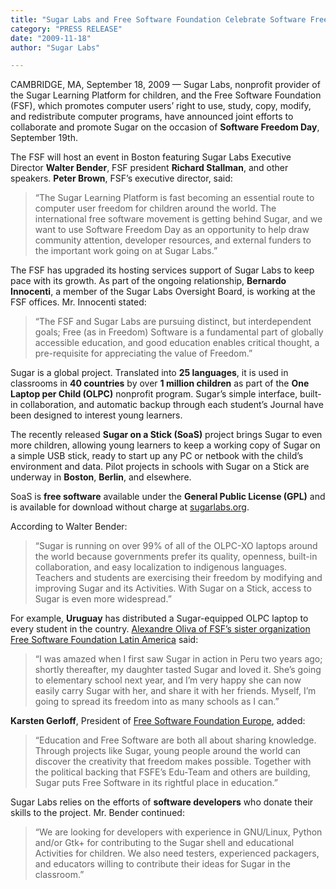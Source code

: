 ```yaml
---
title: "Sugar Labs and Free Software Foundation Celebrate Software Freedom Day, Announce Joint Efforts to Promote the Sugar Learning Platform for Children Worldwide"
category: "PRESS RELEASE"
date: "2009-11-18"
author: "Sugar Labs"

---
```

<!-- markdownlint-disable -->

CAMBRIDGE, MA, September 18, 2009 — Sugar Labs, nonprofit provider of the Sugar Learning Platform for children, and the Free Software Foundation (FSF), which promotes computer users’ right to use, study, copy, modify, and redistribute computer programs, have announced joint efforts to collaborate and promote Sugar on the occasion of **Software Freedom Day**, September 19th.

The FSF will host an event in Boston featuring Sugar Labs Executive Director **Walter Bender**, FSF president **Richard Stallman**, and other speakers. **Peter Brown**, FSF’s executive director, said:

> “The Sugar Learning Platform is fast becoming an essential route to computer user freedom for children around the world. The international free software movement is getting behind Sugar, and we want to use Software Freedom Day as an opportunity to help draw community attention, developer resources, and external funders to the important work going on at Sugar Labs.”

The FSF has upgraded its hosting services support of Sugar Labs to keep pace with its growth. As part of the ongoing relationship, **Bernardo Innocenti**, a member of the Sugar Labs Oversight Board, is working at the FSF offices. Mr. Innocenti stated:

> “The FSF and Sugar Labs are pursuing distinct, but interdependent goals; Free (as in Freedom) Software is a fundamental part of globally accessible education, and good education enables critical thought, a pre-requisite for appreciating the value of Freedom.”

Sugar is a global project. Translated into **25 languages**, it is used in classrooms in **40 countries** by over **1 million children** as part of the **One Laptop per Child (OLPC)** nonprofit program. Sugar’s simple interface, built-in collaboration, and automatic backup through each student’s Journal have been designed to interest young learners.

The recently released **Sugar on a Stick (SoaS)** project brings Sugar to even more children, allowing young learners to keep a working copy of Sugar on a simple USB stick, ready to start up any PC or netbook with the child’s environment and data. Pilot projects in schools with Sugar on a Stick are underway in **Boston**, **Berlin**, and elsewhere.

SoaS is **free software** available under the **General Public License (GPL)** and is available for download without charge at [sugarlabs.org](http://www.sugarlabs.org).

According to Walter Bender:

> “Sugar is running on over 99% of all of the OLPC-XO laptops around the world because governments prefer its quality, openness, built-in collaboration, and easy localization to indigenous languages. Teachers and students are exercising their freedom by modifying and improving Sugar and its Activities. With Sugar on a Stick, access to Sugar is even more widespread.”

For example, **Uruguay** has distributed a Sugar-equipped OLPC laptop to every student in the country. [Alexandre Oliva of FSF’s sister organization Free Software Foundation Latin America](http://www.fsfla.org) said:

> “I was amazed when I first saw Sugar in action in Peru two years ago; shortly thereafter, my daughter tasted Sugar and loved it. She’s going to elementary school next year, and I’m very happy she can now easily carry Sugar with her, and share it with her friends. Myself, I’m going to spread its freedom into as many schools as I can.”

**Karsten Gerloff**, President of [Free Software Foundation Europe](http://fsfe.org), added:

> “Education and Free Software are both all about sharing knowledge. Through projects like Sugar, young people around the world can discover the creativity that freedom makes possible. Together with the political backing that FSFE’s Edu-Team and others are building, Sugar puts Free Software in its rightful place in education.”

Sugar Labs relies on the efforts of **software developers** who donate their skills to the project. Mr. Bender continued:

> “We are looking for developers with experience in GNU/Linux, Python and/or Gtk+ for contributing to the Sugar shell and educational Activities for children. We also need testers, experienced packagers, and educators willing to contribute their ideas for Sugar in the classroom.”